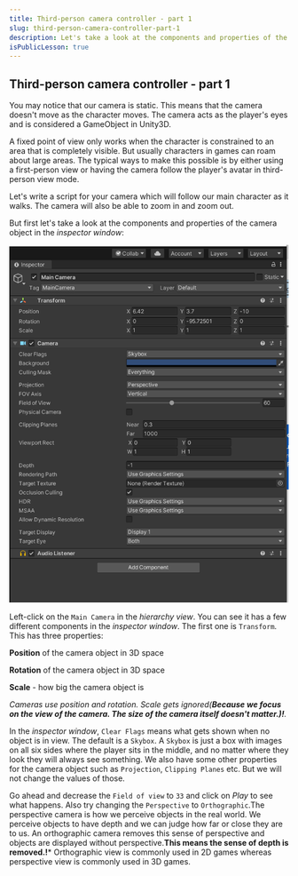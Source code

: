 ```yaml
---
title: Third-person camera controller - part 1
slug: third-person-camera-controller-part-1
description: Let's take a look at the components and properties of the camera object in the inspector window.
isPublicLesson: true
---
```


## Third-person camera controller - part 1

You may notice that our camera is static. This means that the camera doesn't move as the character moves. The camera acts as the player's eyes and is considered a GameObject in Unity3D.

A fixed point of view only works when the character is constrained to an area that is completely visible. But usually characters in games can roam about large areas. The typical ways to make this possible is by either using a first-person view or having the camera follow the player's avatar in third-person view mode.

Let's write a script for your camera which will follow our main character as it walks. The camera will also be able to zoom in and zoom out.

But first let's take a look at the components and properties of the camera object in the _inspector window_:

![cameracomponent1](public/assets/cameracomponent1.PNG)

Left-click on the `Main Camera` in the _hierarchy view_. You can see it has a few different components in the _inspector window_. The first one is `Transform`. This has three properties: 

**Position** of the camera object in 3D space

**Rotation** of the camera object in 3D space

**Scale**  - how big the camera object is

*Cameras use position and rotation. Scale gets ignored(**Because we focus on the view of the camera. The size of the camera itself doesn't matter.)!**.* 

[comment]: <GM: what should happen with Perspective / Ortho and why? Addressed: added some text>

In the _inspector window_, `Clear Flags` means what gets shown when no object is in view. The default is a `Skybox`. A `Skybox` is just a box with images on all six sides where the player sits in the middle, and no matter where they look they will always see something. We also have some other properties for the camera object such as `Projection`, `Clipping Planes` etc. But we will not change the values of those. 

Go ahead and decrease the `Field of view` to `33` and click on *Play* to see what happens. Also try changing the `Perspective` to `Orthographic`.The perspective camera is how we perceive objects in the real world. We perceive objects to have depth and we can judge how far or close they are to us.  An orthographic camera removes this sense of perspective and objects are displayed without perspective.**This means the sense of depth is removed.!*** Orthographic view is commonly used in 2D games whereas perspective view is commonly used in 3D games. 
